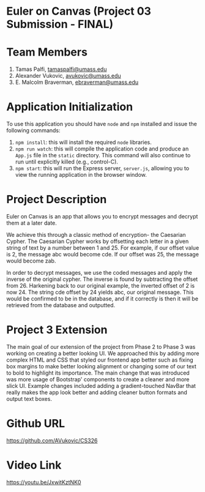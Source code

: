 # Euler on Canvas (Project 03 Submission - FINAL) 

# Team Members

1. Tamas Palfi, tamaspalfi@umass.edu
2. Alexander Vukovic, avukovic@umass.edu
3. E. Malcolm Braverman, ebraverman@umass.edu

# Application Initialization

To use this application you should have `node` and `npm` installed and issue the following commands:

1. `npm install`: this will install the required `node` libraries.
2. `npm run watch`: this will compile the application code and produce an `App.js` file in the `static` directory. This command will also continue to run until explicitly killed (e.g., control-C).
3. `npm start`: this will run the Express server, `server.js`, allowing you to view the running application in the browser window.

# Project Description

Euler on Canvas is an app that allows you to encrypt messages and decrypt them at a later date. 

We achieve this through a classic method of encryption- the Caesarian Cypher. The Caesarian Cypher works by offsetting each letter in a given string of text by a number between 1 and 25. For example, if our offset value is 2, the message abc would become cde. If our offset was 25, the message would become zab.

In order to decrypt messages, we use the coded messages and apply the inverse of the original cypher. The inverse is found by subtracting the offset from 26. Harkening back to our original example, the inverted offset of 2 is now 24. The string cde offset by 24 yields abc, our original message.  This would be confirmed to be in the database, and if it correctly is then it will be retrieved from the database and outputted.  

# Project 3 Extension

The main goal of our extension of the project from Phase 2 to Phase 3 was working on creating a better looking UI.  We approached this by adding more complex HTML and CSS that styled our frontend app better such as fixing box margins to make better looking alignment or changing some of our text to bold to highlight its importance.  The main change that was introduced was more usage of Bootstrap' components to create a cleaner and more slick UI.  Example changes included adding a gradient-touched NavBar that really makes the app look better and adding cleaner button formats and output text boxes.  

# Github URL

https://github.com/AVukovic/CS326

# Video Link

https://youtu.be/JxwitKztNK0 
